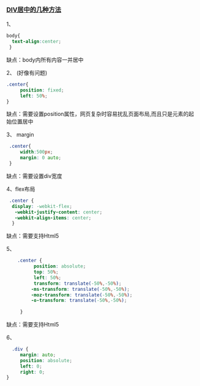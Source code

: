 ### [DIV居中的几种方法](https://www.cnblogs.com/ones/p/4362531.html)

1、

```css
body{  
  text-align:center;  
 } 
```

缺点：body内所有内容一并居中

2、  (好像有问题)

```css
.center{
     position: fixed;
     left: 50%;
}
```

缺点：需要设置position属性，网页复杂时容易扰乱页面布局,而且只是元素的起始位置居中

3、 margin

```css
 .center{
     width:500px;
     margin: 0 auto;
 }
```

缺点：需要设置div宽度

4、flex布局

```css
 .center {  
  display: -webkit-flex;  
   -webkit-justify-content: center;  
   -webkit-align-items: center;  
  } 
```

缺点：需要支持Html5

5、

```css
    .center {
          position: absolute;  
          top: 50%;
          left: 50%;
          transform: translate(-50%,-50%); 
         -ms-transform: translate(-50%,-50%);
         -moz-transform: translate(-50%,-50%);
         -o-transform: translate(-50%,-50%);
       
     }
```

缺点：需要支持Html5

6、

```css
  .div {
     margin: auto;
     position: absolute;
     left: 0;
     right: 0;
} 
```

